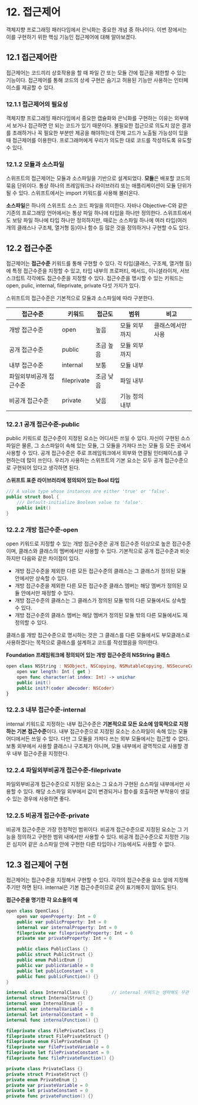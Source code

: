 # 12. 접근제어
객체지향 프로그래밍 패러다임에서 은닉화는 중요한 개념 중 하나이다. 이번 장에서는 이를 구현하기 위한 핵심 기능인 접근제어에 대해 알아보겠다.

## 12.1 접근제어란
접근제어는 코드끼리 상호작용을 할 때 파일 간 또는 모듈 간에 접근을 제한할 수 있는 기능이다. 접근제어를 통해 코드의 상세 구현은 숨기고 허용된 기능만 사용하는 인터페이스를 제공할 수 있다.

### 12.1.1 접근제어의 필요성
객체지향 프로그래밍 패러다임에서 중요한 캡슐화와 은닉화를 구현하는 이유는 외부에서 보거나 접근하면 안 되는 코드가 있기 때문이다. 불필요한 접근으로 의도치 않은 결과를 초래하거나 꼭 필요한 부분만 제공을 해야하는데 전체 고드가 노출될 가능성이 있을 때 접근제어를 이용한다. 프로그래머에게 우리가 의도한 대로 코드를 작성하도록 유도할 수 있다.

### 12.1.2 모듈과 소스파일
스위프트의 접근제어는 모듈과 소스파일을 기반으로 설계되었다. **모듈**은 배포할 코드의 묶음 단위이다. 통상 하나의 프레임워크나 라이브러리 또는 애플리케이션이 모듈 단위가 될 수 있다. 스위프트에서는 import 키워드를 사용해 불러온다.

**소스파일**은 하나의 스위프트 소스 코드 파일을 의미한다. 자바나 Objective-C와 같은 기존의 프로그래밍 언어에서는 통상 파일 하나에 타입을 하나만 정의한다. 스위프트에서도 보탕 파일 하나에 타입 하나만 정의하지만, 때로는 소스파일 하나에 여러 타입(여러 개의 클래스나 구조체, 열거형 등)이나 함수 등 많은 것을 정의하거나 구현할 수도 있다.

## 12.2 접근수준
접근제어는 **접근수준** 키워드를 통해 구현할 수 있다. 각 타입(클래스, 구조체, 열거형 등)에 특정 접근수준을 지정할 수 있고, 타입 내부의 프로퍼티, 메서드, 이니셜라이저, 서브스크립트 각각에도 접근수준을 지정할 수 있다. 접근수준을 명시할 수 있는 키워드는 open, pulic, internal, fileprivate, private 다섯 가지가 있다.

스위프트의 접근수준은 기본적으로 모듈과 소스파일에 따라 구분한다.

|접근수준|키워드|접근도|범위|비고|
|---|---|---|---|---|
|개방 접근수준|open|높음|모듈 외부까지|클래스에서만 사용|
|공개 접근수준|public|조금 높음|모듈 외부까지||
|내부 접근수준|internal|보통|모듈 내부||
|파일외부비공개 접근수준|fileprivate|조금 낮음|파일 내부||
|비공개 접근수준|private|낮음|기능 정의 내부||

### 12.2.1 공개 접근수준-public
public 키워드로 접근수준이 지정된 요소는 어디서든 쓰일 수 있다. 자신이 구현된 소스파일은 물론, 그 소스파일이 속해 있는 모듈, 그 모듈을 가져다 쓰는 모듈 등 모든 곳에서 사용할 수 있다. 공개 접근수준은 주로 프레임워크에서 외부와 연결될 인터페이스를 구현하는데 많이 쓰인다. 우리가 사용하는 스위프트의 기본 요소는 모두 공개 접근수준으로 구현되어 있다고 생각하면 된다.

**스위프트 표준 라이브러리에 정의되어 있는 Bool 타입**
```swift
/// A value type whose instances are either 'true' or 'false'.
public struct Bool {
    /// Default-initialize Boolean value to 'false'.
    public init()
}
```

### 12.2.2 개방 접근수준-open
open 키워드로 지정할 수 있는 개방 접근수준은 공개 접근수준 이상으로 높은 접근수준이며, 클래스와 클래스의 멤버에서만 사용할 수 있다. 기본적으로 공개 접근수준과 비슷하지만 다음와 같은 차이점이 있다.

* 개방 접근수준을 제외한 다른 모든 접근수준의 클래스는 그 클래스가 정의된 모듈 안에서만 상속할 수 있다.
* 개방 접근수준을 제외한 다른 모든 접근수준 클래스 멤버는 해당 멤버가 정의된 모듈 안에서만 재정할 수 있다.
* 개방 접근수준의 클래스는 그 클래스가 정의된 모듈 밖의 다른 모듈에서도 상속할 수 있다.
* 개방 접근수준의 클래스 멤버는 해당 멤버가 정의된 모듈 밖의 다른 모듈에서도 재정의할 수 있다.

클래스를 개방 접근수준으로 명시하는 것은 그 클래스를 다른 모듈에서도 부모클래스로 사용하겠다는 목적으로 클래스를 설계하고 코드를 작성했음을 의미한다.

**Foundation 프레임워크에 정의되어 있는 개방 접근수준의 NSString 클래스**

```swift
open class NSString : NSObject, NSCopying, NSMutableCopying, NSSecureCoding {
    open var length: Int { get }
    open func character(at index: Int) -> unichar
    public init()
    public init?(coder aDecoder: NSCoder)
}
```
### 12.2.3 내부 접근수준-internal
internal 키워드로 지정하는 내부 접근수준은 **기본적으로 모든 요소에 암묵적으로 지정하는 기본 접근수준**이다. 내부 접근수준으로 지정된 요소는 소스파일이 속해 있는 모듈 어디에서든 쓰일 수 있다. 다만 그 모듈을 가져다 쓰는 외부 모듈에서는 접근할 수 없다. 보통 외부에서 사용할 클래스나 구조체가 아니며, 모듈 내부에서 광역적으로 사용할 경우 내부 접근수준을 지정한다.

### 12.2.4 파일외부비공개 접근수준-fileprivate
파일외부비공개 접근수준으로 지정된 요소는 그 요소가 구현된 소스파일 내부에서만 사용할 수 있다. 해당 소스파일 외부에서 값이 변경되거나 함수를 호출하면 부작용이 생길 수 있는 경우에 사용하면 좋다.

### 12.2.5 비공개 접근수준-private
비공개 접근수준은 가장 한정적인 범위이다. 비공개 접근수준으로 지정된 요소는 그 기능을 정의하고 구현한 범위 내에서만 사용할 수 있다. 비공개 접근수준으로 지정한 기능은 심지어 같은 소스파일 안에 구현한 다른 타입이나 기능에서도 사용할 수 없다.

## 12.3 접근제어 구현
접근제어는 접근수준을 지정해서 구현할 수 있다. 각각의 접근수준을 요소 앞에 지정해주기만 하면 된다. internal은 기본 접근수준이므로 굳이 표기해주지 않아도 된다.

**접근수준을 명기한 각 요소들의 예**
```swift
open class OpenClass {
    open var openProperty: Int = 0
    public var publicProperty: Int = 0
    internal var internalProperty: Int = 0
    fileprivate var fileprivateProperty: Int = 0
    private var privateProperty: Int = 0

    public class PublicClass {}
    public struct PublicStruct {}
    public enum PublicEnum {}
    public var publicVariable = 0
    public let publicConstant = 0
    public func publicFunction() {}
}

internal class InternalClass {}         // internal 키워드는 생략해도 무관
internal struct InternalStruct {}
internal enum InternalEnum {}
internal var internalVariable = 0
internal let internalConstant = 0
internal func internalFunction() {}

fileprivate class FilePrivateClass {}
fileprivate struct FilePrivateStruct {}
fileprivate enum FilePrivateEnum {}
fileprivate var filePrivateVariable = 0
fileprivate let filePrivateConstant = 0
fileprivate func filePrivateFunction() {}

private class PrivateClass {}
private struct PrivateStruct {}
private enum PrivateEnum {}
private var privateVariable = 0
private let privateConstant = 0
private func privateFunction() {}
```

